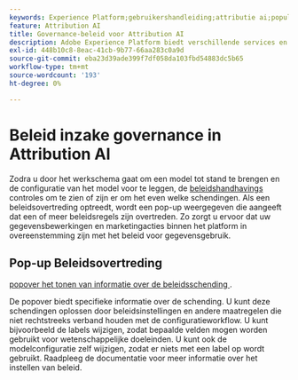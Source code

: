 ```yaml
---
keywords: Experience Platform;gebruikershandleiding;attributie ai;populaire onderwerpen;toegangscontroles;creeer een model;
feature: Attribution AI
title: Governance-beleid voor Attribution AI
description: Adobe Experience Platform biedt verschillende services en gereedschappen waarmee u uw verzamelde ervaringsgegevens op betrouwbare wijze kunt beheren.
exl-id: 448b10c8-8eac-41cb-9b77-66aa283c0a9d
source-git-commit: eba23d39ade399f7df058da103fbd54883dc5b65
workflow-type: tm+mt
source-wordcount: '193'
ht-degree: 0%

---
```


# Beleid inzake governance in Attribution AI

Zodra u door het werkschema gaat om een model tot stand te brengen en de configuratie van het model voor te leggen, de [ beleidshandhavings ](../../../data-governance/enforcement/auto-enforcement.md) controles om te zien of zijn er om het even welke schendingen. Als een beleidsovertreding optreedt, wordt een pop-up weergegeven die aangeeft dat een of meer beleidsregels zijn overtreden. Zo zorgt u ervoor dat uw gegevensbewerkingen en marketingacties binnen het platform in overeenstemming zijn met het beleid voor gegevensgebruik.

## Pop-up Beleidsovertreding

[ popover het tonen van informatie over de beleidsschending ](../../attribution-ai/images/data-governance/policy-violation-popover-aai.png).

De popover biedt specifieke informatie over de schending. U kunt deze schendingen oplossen door beleidsinstellingen en andere maatregelen die niet rechtstreeks verband houden met de configuratieworkflow. U kunt bijvoorbeeld de labels wijzigen, zodat bepaalde velden mogen worden gebruikt voor wetenschappelijke doeleinden. U kunt ook de modelconfiguratie zelf wijzigen, zodat er niets met een label op wordt gebruikt. Raadpleeg de documentatie voor meer informatie over het instellen van beleid.
